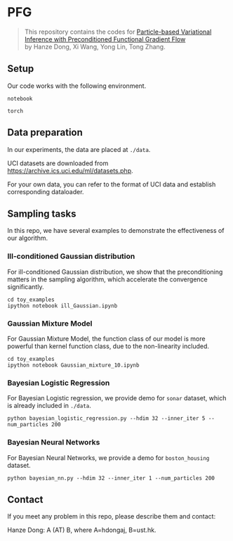 # PFG

> This repository contains the codes for [Particle-based Variational Inference with Preconditioned Functional Gradient Flow]()  
by Hanze Dong, Xi Wang, Yong Lin, Tong Zhang.


## Setup

Our code works with the following environment.

`notebook`

`torch`


## Data preparation

In our experiments, the data are placed at `./data`. 

UCI datasets are downloaded from https://archive.ics.uci.edu/ml/datasets.php.

For your own data, you can refer to the format of UCI data and establish corresponding dataloader.


## Sampling tasks

In this repo, we have several examples to demonstrate the effectiveness of our algorithm.

### Ill-conditioned Gaussian distribution

For ill-conditioned Gaussian distribution, we show that the preconditioning matters in the sampling algorithm, which accelerate the convergence significantly.
```
cd toy_examples
ipython notebook ill_Gaussian.ipynb
```


### Gaussian Mixture Model

For Gaussian Mixture Model, the function class of our model is more powerful than kernel function class, due to the non-linearity included.
```
cd toy_examples
ipython notebook Gaussian_mixture_10.ipynb
```


### Bayesian Logistic Regression

For Bayesian Logistic regression, we provide demo for `sonar` dataset, which is already included in `./data`.
```
python bayesian_logistic_regression.py --hdim 32 --inner_iter 5 --num_particles 200
```


### Bayesian Neural Networks

For Bayesian Neural Networks, we provide a demo for `boston_housing` dataset.
```
python bayesian_nn.py --hdim 32 --inner_iter 1 --num_particles 200
```



## Contact

If you meet any problem in this repo, please describe them and contact:

Hanze Dong: A (AT) B, where A=hdongaj, B=ust.hk.

